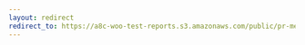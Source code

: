 ```yaml
---
layout: redirect
redirect_to: https://a8c-woo-test-reports.s3.amazonaws.com/public/pr-merge/44414/api/index.html
---
```

